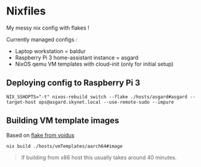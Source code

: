 # Nixfiles

My messy nix config with flakes !

Currently managed configs :
- Laptop workstation = baldur
- Raspberry Pi 3 home-assistant instance = asgard
- NixOS qemu VM templates with cloud-init (only for initial setup)

## Deploying config to Raspberry Pi 3

```shell
NIX_SSHOPTS="-t" nixos-rebuild switch --flake ./hosts/asgard#asgard --target-host ops@asgard.skynet.local --use-remote-sudo --impure
```

## Building VM template images

Based on [flake from voidus](https://gist.github.com/voidus/1230b200043b7f815e2513663d16353b)

```shell
nix build ./hosts/vmTemplates/aarch64#image
```

> If building from x86 host this usually takes around 40 minutes.
